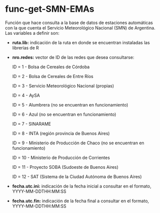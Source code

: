 # func-get-SMN-EMAs

Función que hace consulta a la base de datos de estaciones automáticas con la que cuenta el Servicio Meteorológico Nacional (SMN) de Argentina. Las variables a definir son:

* **ruta.lib:** indicación de la ruta en donde se encuentran instaladas las librerías de R

* **nro.redes:** vector de ID de las redes que desea consultarse:</p>
ID = 1 - Bolsa de Cereales de Córdoba</p>
ID = 2 - Bolsa de Cereales de Entre Ríos</p>
                       ID = 3 - Servicio Meteorológico Nacional (propias)</p>
                       ID = 4 - AySA</p>
                       ID = 5 - Alumbrera (no se encuentran en funcionamiento)</p>
                       ID = 6 - Azul (no se encuentran en funcionamiento)</p>
                       ID = 7 - SINARAME</p>
                       ID = 8 - INTA (región provincia de Buenos Aires)</p>
                       ID = 9 - Ministerio de Producción de Chaco (no se encuentran en funcionamiento)</p>
                       ID = 10 - Ministerio de Producción de Corrientes</p>
                       ID = 11 - Proyecto SOBA (Sudoeste de Buenos Aires)</p>
                       ID = 12 - SAT (Sistema de la Ciudad Autónoma de Buenos Aires)</p>
                      
* **fecha.utc.ini:** indicación de la fecha inicial a consultar en el formato, YYYY-MM-DDTHH:MM:SS

* **fecha.utc.fin:** indicación de la fecha final a consultar en el formato, YYYY-MM-DDTHH:MM:SS
